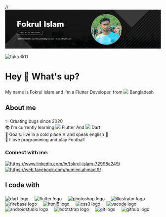 //![logo](https://github.com/fokrul511/fokrul511/blob/main/Black%20Modern%20Graphic%20Designer%20LinkedIn%20Banner.png)
<p align="left"> <img src="https://komarev.com/ghpvc/?username=fokrul511&label=Profile%20views&color=0e75b6&style=flat" alt="fokrul511" /> </p>
<h1 align="left">Hey 👋 What's up?</h1>

###

<p align="left">My name is Fokrul Islam and I'm a Flutter Developer, from <img src="https://em-content.zobj.net/source/apple/354/flag-bangladesh_1f1e7-1f1e9.png" width="17" /> Bangladesh</p>

###

<h2 align="left">About me</h2>

###

<p align="left">✨ Creating bugs since 2020<br>📚 I'm currently learning  <img src="https://static-00.iconduck.com/assets.00/flutter-icon-2048x2048-ufx4idi8.png" width="17" /> Flutter And <img src="https://uxwing.com/wp-content/themes/uxwing/download/brands-and-social-media/dart-programming-language-icon.png" width="17" />  Dart<br>🎯 Goals:  live in a cold place ❄ and speak english 🚀<br>🎲 I love programming and play Football </p>

###
<h3 align="left">Connect with me:</h3>
<p align="left">
<a href="https://linkedin.com/in/https://www.linkedin.com/in/fokrul-islam-72998a249/" target="blank"><img align="center" src="https://raw.githubusercontent.com/rahuldkjain/github-profile-readme-generator/master/src/images/icons/Social/linked-in-alt.svg" alt="https://www.linkedin.com/in/fokrul-islam-72998a249/" height="30" width="40" /></a>
<a href="https://fb.com/https://web.facebook.com/humien.ahmad.9/" target="blank"><img align="center" src="https://raw.githubusercontent.com/rahuldkjain/github-profile-readme-generator/master/src/images/icons/Social/facebook.svg" alt="https://web.facebook.com/humien.ahmad.9/" height="30" width="40" /></a>
</p>

<h2 align="left">I code with</h2>

###

<div align="left">
  <img src="https://cdn.jsdelivr.net/gh/devicons/devicon/icons/dart/dart-original.svg" height="40" alt="dart logo"  />
  <img width="12" />
  <img src="https://cdn.jsdelivr.net/gh/devicons/devicon/icons/flutter/flutter-original.svg" height="40" alt="flutter logo"  />
  <img width="12" />
  <img src="https://cdn.jsdelivr.net/gh/devicons/devicon/icons/photoshop/photoshop-plain.svg" height="40" alt="photoshop logo"  />
  <img width="12" />
  <img src="https://cdn.jsdelivr.net/gh/devicons/devicon/icons/illustrator/illustrator-plain.svg" height="40" alt="illustrator logo"  />
  <img width="12" />
  <img src="https://cdn.jsdelivr.net/gh/devicons/devicon/icons/firebase/firebase-plain.svg" height="40" alt="firebase logo"  />
  <img width="12" />
  <img src="https://cdn.jsdelivr.net/gh/devicons/devicon/icons/html5/html5-original.svg" height="40" alt="html5 logo"  />
  <img width="12" />
  <img src="https://cdn.jsdelivr.net/gh/devicons/devicon/icons/css3/css3-original.svg" height="40" alt="css3 logo"  />
  <img width="12" />
  <img src="https://cdn.jsdelivr.net/gh/devicons/devicon/icons/vscode/vscode-original.svg" height="40" alt="vscode logo"  />
  <img width="12" />
  <img src="https://cdn.jsdelivr.net/gh/devicons/devicon/icons/androidstudio/androidstudio-original.svg" height="40" alt="androidstudio logo"  />
  <img width="12" />
  <img src="https://cdn.jsdelivr.net/gh/devicons/devicon/icons/bootstrap/bootstrap-original.svg" height="40" alt="bootstrap logo"  />
  <img width="12" />
  <img src="https://cdn.jsdelivr.net/gh/devicons/devicon/icons/git/git-original.svg" height="40" alt="git logo"  />
  <img width="12" />
  <img src="https://cdn.jsdelivr.net/gh/devicons/devicon/icons/github/github-original.svg" height="40" alt="github logo"  />
</div>

###


